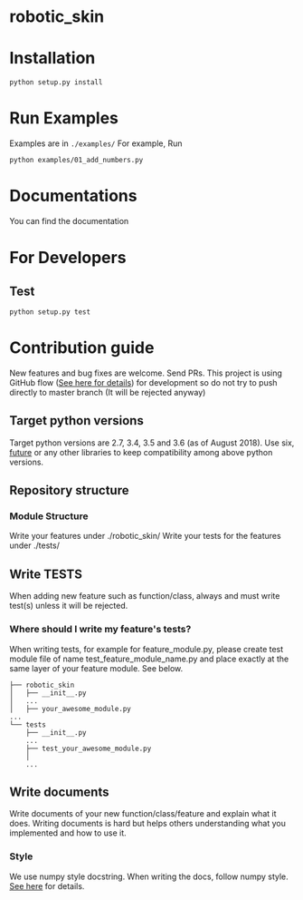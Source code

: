 # robotic_skin

# Installation
```
python setup.py install
```

# Run Examples
Examples are in `./examples/`
For example, Run
```
python examples/01_add_numbers.py
```


# Documentations
You can find the documentation 

# For Developers
## Test
```
python setup.py test
```

# Contribution guide
New features and bug fixes are welcome. Send PRs.
This project is using GitHub flow ([See here for details](https://guides.github.com/introduction/flow/)) for development so do not try to push directly to master branch (It will be rejected anyway)

## Target python versions
Target python versions are 2.7, 3.4, 3.5 and 3.6 (as of August 2018).
Use six, [future](https://pypi.org/project/future/) or any other libraries to keep compatibility among above python versions.

## Repository structure
### Module Structure
Write your features under ./robotic_skin/
Write your tests for the features under ./tests/


## Write TESTS 
When adding new feature such as function/class, always and must write test(s) unless it will be rejected.

### Where should I write my feature's tests?
When writing tests, for example for feature_module.py, please create test module file of name test_feature_module_name.py and place exactly at the same layer of your feature module.
See below. <br>

```
├── robotic_skin 
│   ├── __init__.py
│   ...
│   ├── your_awesome_module.py
...
└── tests
    ├── __init__.py
    ...
    ├── test_your_awesome_module.py
    │
    ...
```

## Write documents
Write documents of your new function/class/feature and explain what it does.
Writing documents is hard but helps others understanding what you implemented and how to use it.

### Style
We use numpy style docstring. When writing the docs, follow numpy style.
[See here](https://numpydoc.readthedocs.io/en/latest/) for details. 

